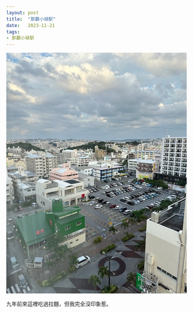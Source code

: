 ```yaml
---
layout: post
title:  "那覇小禄駅"
date:   2023-11-21
tags:
- 那覇小禄駅
---
```

![那覇小禄駅](/media/2023-11-21-那覇小禄駅.jpeg)

九年前來這裡吃過拉麵，但我完全沒印象惹。
